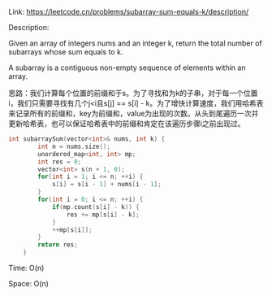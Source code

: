 Link: https://leetcode.cn/problems/subarray-sum-equals-k/description/

Description:

Given an array of integers nums and an integer k, return the total number of subarrays whose sum equals to k.

A subarray is a contiguous non-empty sequence of elements within an array.

思路：我们计算每个位置的前缀和于s。为了寻找和为k的子串，对于每一个位置i，我们只需要寻找有几个j<i且s[j] == s[i] - k。为了增快计算速度，我们用哈希表来记录所有的前缀和，key为前缀和，value为出现的次数。从头到尾遍历一次并更新哈希表，也可以保证哈希表中的前缀和肯定在该遍历步骤i之前出现过。

```c++
int subarraySum(vector<int>& nums, int k) {
        int n = nums.size();
        unordered_map<int, int> mp;
        int res = 0;
        vector<int> s(n + 1, 0);
        for(int i = 1; i <= n; ++i) {
            s[i] = s[i - 1] + nums[i - 1];
        }
        for(int i = 0; i <= n; ++i) {
            if(mp.count(s[i] - k)) {
                res += mp[s[i] - k];
            }
            ++mp[s[i]];
        }
        return res;
    }
```

Time: O(n)

Space: O(n)
